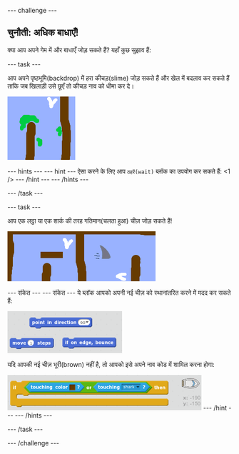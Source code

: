 \--- challenge \---

## चुनौती: अधिक बाधाएँ!

क्या आप अपने गेम में और बाधाएँ जोड़ सकते हैं? यहाँ कुछ सुझाव हैं:

\--- task \---

आप अपने पृष्ठभूमि(backdrop) में हरा कीचड़(slime) जोड़ सकते हैं और खेल में बदलाव कर सकते हैं ताकि जब खिलाड़ी उसे छूएँ तो कीचड़ नाव को धीमा कर दे।

![स्क्रीनशॉट](images/boat-algae.png)

\--- hints \--- \--- hint \--- ऐसा करने के लिए आप `ठहरें(wait)` ब्लॉक का उपयोग कर सकते हैं: <1 /> \--- /hint \--- \--- /hints \---

\--- /task \---

\--- task \---

आप एक लट्ठा या एक शार्क की तरह गतिमान(चलता हुआ) चीज़ जोड़ सकते हैं!

![स्क्रीनशॉट](images/boat-obstacles.png)

\--- संकेत \--- \--- संकेत \--- ये ब्लॉक आपको अपनी नई चीज़ को स्थानांतरित करने में मदद कर सकते हैं:

![स्क्रीनशॉट](images/boat-moving-blocks.png)

यदि आपकी नई चीज़ भूरी(brown) नहीं है, तो आपको इसे अपने नाव कोड में शामिल करना होगा:

![स्क्रीनशॉट](images/boat-moving-blocks2.png) \--- /hint \--- \--- /hints \---

\--- /task \---

\--- /challenge \---